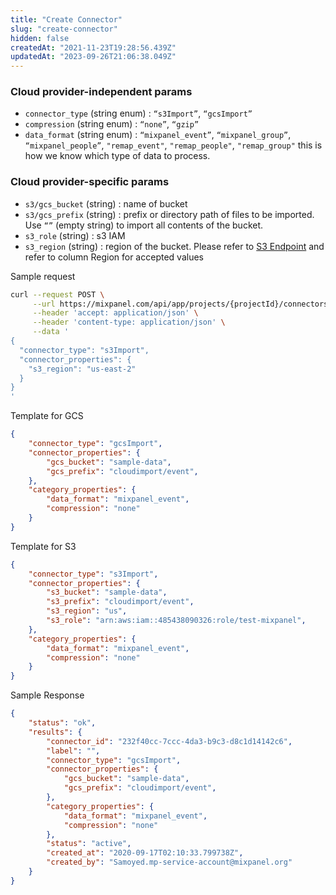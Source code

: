 ```yaml
---
title: "Create Connector"
slug: "create-connector"
hidden: false
createdAt: "2021-11-23T19:28:56.439Z"
updatedAt: "2023-09-26T21:06:38.049Z"
---
```


### Cloud provider-independent params

* `connector_type` (string enum) : `“s3Import”`, `“gcsImport”`
* `compression` (string enum) : `“none”`, `“gzip”`
* `data_format` (string enum) : `“mixpanel_event”`, `“mixpanel_group”`, `“mixpanel_people”`, `"remap_event"`, `"remap_people"`, `"remap_group"`
    this is how we know which type of data to process.

### Cloud provider-specific params

* `s3/gcs_bucket` (string) : name of bucket
* `s3/gcs_prefix` (string) : prefix or directory path of files to be imported. Use `“”` (empty string) to import all contents of the bucket.
* `s3_role` (string) : s3 IAM
* `s3_region` (string) : region of the bucket. Please refer to [S3 Endpoint](https://docs.aws.amazon.com/general/latest/gr/s3.html) and refer to column Region for accepted values

Sample request

```sh
curl --request POST \
     --url https://mixpanel.com/api/app/projects/{projectId}/connectors \
     --header 'accept: application/json' \
     --header 'content-type: application/json' \
     --data '
{
  "connector_type": "s3Import",
  "connector_properties": {
    "s3_region": "us-east-2"
  }
}
'
```

Template for GCS
```json
{
	"connector_type": "gcsImport",
	"connector_properties": {
		"gcs_bucket": "sample-data",
		"gcs_prefix": "cloudimport/event",
	},
	"category_properties": {
		"data_format": "mixpanel_event",
		"compression": "none"
	}
}
```

Template for S3
```json
{
	"connector_type": "s3Import",
	"connector_properties": {
		"s3_bucket": "sample-data",
		"s3_prefix": "cloudimport/event",
		"s3_region": "us",
		"s3_role": "arn:aws:iam::485438090326:role/test-mixpanel",
	},
	"category_properties": {
		"data_format": "mixpanel_event",
		"compression": "none"
	}
}
```

Sample Response
```json
{
	"status": "ok",
	"results": {
		"connector_id": "232f40cc-7ccc-4da3-b9c3-d8c1d14142c6",
		"label": "",
		"connector_type": "gcsImport",
		"connector_properties": {
			"gcs_bucket": "sample-data",
			"gcs_prefix": "cloudimport/event",
		},
		"category_properties": {
			"data_format": "mixpanel_event",
			"compression": "none"
		},
		"status": "active",
		"created_at": "2020-09-17T02:10:33.799738Z",
		"created_by": "Samoyed.mp-service-account@mixpanel.org"
	}
}
```
